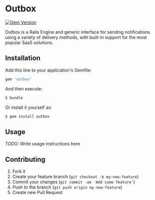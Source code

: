 Outbox
======

[![Gem Version](https://badge.fury.io/rb/outbox.png)](http://badge.fury.io/rb/outbox)

Outbox is a Rails Engine and generic interface for sending notifications using a variety of delivery methods, with built-in support for the most popular SaaS solutions.

Installation
------------

Add this line to your application's Gemfile:

``` ruby
gem 'outbox'
```

And then execute:

``` bash
$ bundle
```

Or install it yourself as:

``` bash
$ gem install outbox
```

Usage
-----

TODO: Write usage instructions here

Contributing
------------

1. Fork it
2. Create your feature branch (`git checkout -b my-new-feature`)
3. Commit your changes (`git commit -am 'Add some feature'`)
4. Push to the branch (`git push origin my-new-feature`)
5. Create new Pull Request
